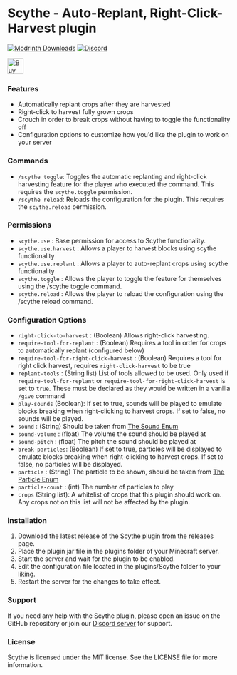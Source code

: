 # Scythe - Auto-Replant, Right-Click-Harvest plugin

[![Modrinth Downloads](https://img.shields.io/modrinth/dt/scythe?color=00AAAA&label=%20Downloads&style=flat-square&logo=modrinth)](https://modrinth.com/plugin/scythe)
[![Discord](https://img.shields.io/badge/Discord-join-7289DA?logo=discord&logoColor=7289DA&style=flat-square)](https://discord.gg/qe3YQrbegA)

<a href='https://ko-fi.com/E1E8DZGDF' target='_blank'><img height='36' style='border:0px;height:36px;' src='https://storage.ko-fi.com/cdn/kofi1.png?v=3' border='0' alt='Buy Me a Coffee at ko-fi.com' /></a>

### Features

* Automatically replant crops after they are harvested
* Right-click to harvest fully grown crops
* Crouch in order to break crops without having to toggle the functionality off
* Configuration options to customize how you'd like the plugin to work on your server

### Commands

* `/scythe toggle`: Toggles the automatic replanting and right-click harvesting feature for the player who executed the command. This requires the `scythe.toggle` permission. 
* `/scythe reload`: Reloads the configuration for the plugin. This requires the `scythe.reload` permission.

### Permissions

* `scythe.use` : Base permission for access to Scythe functionality.
* `scythe.use.harvest` : Allows a player to harvest blocks using scythe functionality
* `scythe.use.replant` : Allows a player to auto-replant crops using scythe functionality
* `scythe.toggle` : Allows the player to toggle the feature for themselves using the /scythe toggle command.
* `scythe.reload` : Allows the player to reload the configuration using the /scythe reload command.

### Configuration Options

* `right-click-to-harvest` : (Boolean) Allows right-click harvesting. 
* `require-tool-for-replant` : (Boolean) Requires a tool in order for crops to automatically replant (configured below)
* `require-tool-for-right-click-harvest` : (Boolean) Requires a tool for right click harvest, requires `right-click-harvest` to be true
* `replant-tools` : (String list) List of tools allowed to be used. Only used if `require-tool-for-replant` or `require-tool-for-right-click-harvest` is set to `true`. These must be declared as they would be written in a vanilla `/give` command
* `play-sounds` (Boolean): If set to true, sounds will be played to emulate blocks breaking when right-clicking to harvest crops. If set to false, no sounds will be played.
* `sound` : (String) Should be taken from [The Sound Enum](https://hub.spigotmc.org/javadocs/bukkit/org/bukkit/Sound.html)
* `sound-volume` : (float) The volume the sound should be played at
* `sound-pitch` : (float) The pitch the sound should be played at
* `break-particles`: (Boolean) If set to true, particles will be displayed to emulate blocks breaking when right-clicking to harvest crops. If set to false, no particles will be displayed.
* `particle` : (String) The particle to be shown, should be taken from [The Particle Enum](https://hub.spigotmc.org/javadocs/bukkit/org/bukkit/Particle.html)
* `particle-count` : (int) The number of particles to play
* `crops` (String list): A whitelist of crops that this plugin should work on. Any crops not on this list will not be affected by the plugin.

### Installation

1. Download the latest release of the Scythe plugin from the releases page.
2. Place the plugin jar file in the plugins folder of your Minecraft server.
3. Start the server and wait for the plugin to be enabled.
4. Edit the configuration file located in the plugins/Scythe folder to your liking.
5. Restart the server for the changes to take effect.

### Support

If you need any help with the Scythe plugin, please open an issue on the GitHub repository or join our [Discord server](https://discord.gg/qe3YQrbegA) for support.

### License

Scythe is licensed under the MIT license. See the LICENSE file for more information.
